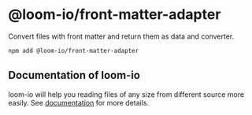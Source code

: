 # @loom-io/front-matter-adapter

Convert files with front matter and return them as data and converter.

```sh
npm add @loom-io/front-matter-adapter
```

## Documentation of loom-io

loom-io will help you reading files of any size from different source more easily. See [documentation](https://loom-io.cotton-coding.com) for more details.
